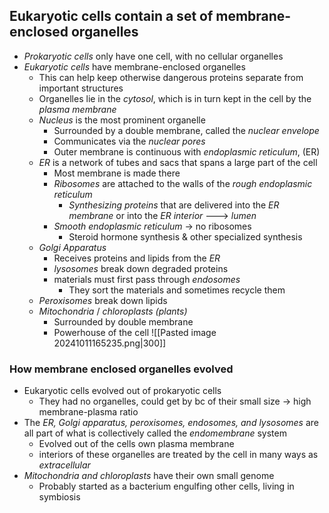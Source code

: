 ## Eukaryotic cells contain a set of membrane-enclosed organelles
- *Prokaryotic cells* only have one cell, with no cellular organelles
- *Eukaryotic cells* have membrane-enclosed organelles
	- This can help keep otherwise dangerous proteins separate from important structures
	- Organelles lie in the *cytosol*, which is in turn kept in the cell by the *plasma membrane*
	- *Nucleus* is the most prominent organelle
		- Surrounded by a double membrane, called the *nuclear envelope*
		- Communicates via the *nuclear pores*
		- Outer membrane is continuous with *endoplasmic reticulum*, (ER)
	- *ER* is a network of tubes and sacs that spans a large part of the cell
		- Most membrane is made there
		- *Ribosomes* are attached to the walls of the *rough endoplasmic reticulum*
			- *Synthesizing proteins* that are delivered into the *ER membrane* or into the *ER interior*  ---> *lumen*
		- *Smooth endoplasmic reticulum* -> no ribosomes
			- Steroid hormone synthesis & other specialized synthesis
	- *Golgi Apparatus*
		- Receives proteins and lipids from the *ER*
		- *lysosomes* break down degraded proteins
		- materials must first pass through *endosomes*
			- They sort the materials and sometimes recycle them
	- *Peroxisomes* break down lipids
	- *Mitochondria* / *chloroplasts (plants)* 
		- Surrounded by double membrane
		- Powerhouse of the cell
	 ![[Pasted image 20241011165235.png|300]]

### How membrane enclosed organelles evolved
- Eukaryotic cells evolved out of prokaryotic cells
	- They had no organelles, could get by bc of their small size -> high membrane-plasma ratio
- The *ER, Golgi apparatus, peroxisomes, endosomes, and lysosomes* are all part of what is collectively called the *endomembrane* system
	- Evolved out of the cells own plasma membrane
	- interiors of these organelles are treated by the cell in many ways as *extracellular*
- *Mitochondria and chloroplasts* have their own small genome
	- Probably started as a bacterium engulfing other cells, living in symbiosis